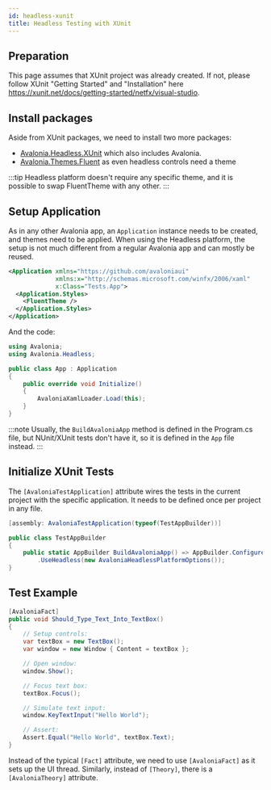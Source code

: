 ```yaml
---
id: headless-xunit
title: Headless Testing with XUnit
---
```


## Preparation 

This page assumes that XUnit project was already created.
If not, please follow XUnit "Getting Started" and "Installation" here https://xunit.net/docs/getting-started/netfx/visual-studio.

## Install packages

Aside from XUnit packages, we need to install two more packages:
- [Avalonia.Headless.XUnit](https://www.nuget.org/packages/Avalonia.Headless.XUnit) which also includes Avalonia.
- [Avalonia.Themes.Fluent](https://www.nuget.org/packages/Avalonia.Themes.Fluent) as even headless controls need a theme

:::tip
Headless platform doesn't require any specific theme, and it is possible to swap FluentTheme with any other.
:::

## Setup Application 
As in any other Avalonia app, an `Application` instance needs to be created, and themes need to be applied. When using the Headless platform, the setup is not much different from a regular Avalonia app and can mostly be reused.

```xml title=App.axaml
<Application xmlns="https://github.com/avaloniaui"
             xmlns:x="http://schemas.microsoft.com/winfx/2006/xaml"
             x:Class="Tests.App">
  <Application.Styles>
    <FluentTheme />
  </Application.Styles>
</Application>
```

And the code:

```csharp title=App.axaml.cs
using Avalonia;
using Avalonia.Headless;

public class App : Application
{
    public override void Initialize()
    {
        AvaloniaXamlLoader.Load(this);
    }
}
```

:::note
Usually, the `BuildAvaloniaApp` method is defined in the Program.cs file, but NUnit/XUnit tests don't have it, so it is defined in the `App` file instead.
:::

## Initialize XUnit Tests

The `[AvaloniaTestApplication]` attribute wires the tests in the current project with the specific application. It needs to be defined once per project in any file.

```csharp
[assembly: AvaloniaTestApplication(typeof(TestAppBuilder))]

public class TestAppBuilder
{
    public static AppBuilder BuildAvaloniaApp() => AppBuilder.Configure<App>()
        .UseHeadless(new AvaloniaHeadlessPlatformOptions());
}
```

## Test Example

```csharp
[AvaloniaFact]
public void Should_Type_Text_Into_TextBox()
{
    // Setup controls:
    var textBox = new TextBox();
    var window = new Window { Content = textBox };

    // Open window:
    window.Show();

    // Focus text box:
    textBox.Focus();

    // Simulate text input:
    window.KeyTextInput("Hello World");

    // Assert:
    Assert.Equal("Hello World", textBox.Text);
}
```

Instead of the typical `[Fact]` attribute, we need to use `[AvaloniaFact]` as it sets up the UI thread. Similarly, instead of `[Theory]`, there is a `[AvaloniaTheory]` attribute.
